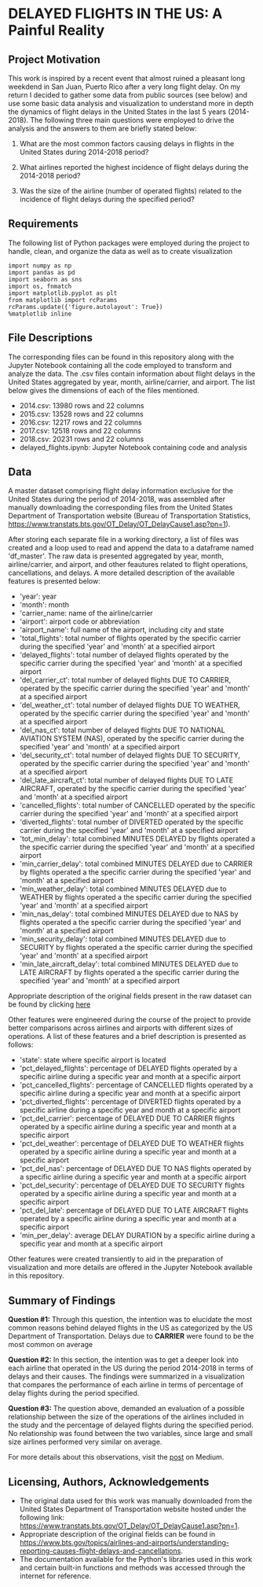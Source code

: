 # DELAYED FLIGHTS IN THE US: A Painful Reality 

## Project Motivation

This work is inspired by a recent event that almost ruined a pleasant long weekdend in San Juan, Puerto Rico after a very long flight delay. On my return I decided to gather some data from public sources (see below) and use some basic data analysis and visualization to understand more in depth the dynamics of flight delays in the United States in the last 5 years (2014-2018). The following three main questions were employed to drive the analysis and the answers to them are briefly stated below:

1. What are the most common factors causing delays in flights in the United States during 2014-2018 period?

2. What airlines reported the highest incidence of flight delays during the 2014-2018 period?

3. Was the size of the airline (number of operated flights) related to the incidence of flight delays during the specified period?

## Requirements
The following list of Python packages were employed during the project to handle, clean, and organize the data as well as to create visualization

```
import numpy as np
import pandas as pd
import seaborn as sns
import os, fnmatch
import matplotlib.pyplot as plt
from matplotlib import rcParams
rcParams.update({'figure.autolayout': True})
%matplotlib inline
```
## File Descriptions

The corresponding files can be found in this repository along with the Jupyter Notebook containing all the code employed to transform and analyze the data. The .csv files contain information about flight delays in the United States aggregated by year, month, airline/carrier, and airport. The list below gives the dimensions of each of the files mentioned.

- 2014.csv: 13980 rows and 22 columns
- 2015.csv: 13528 rows and 22 columns
- 2016.csv: 12217 rows and 22 columns
- 2017.csv: 12518 rows and 22 columns
- 2018.csv: 20231 rows and 22 columns
- delayed_flights.ipynb: Jupyter Notebook containing code and analysis

## Data

A master dataset comprising flight delay information exclusive for the United States during the period of 2014-2018, was assembled after manually downloading the corresponding files from the United States Department of Transportation website (Bureau of Transportation Statistics, https://www.transtats.bts.gov/OT_Delay/OT_DelayCause1.asp?pn=1). 

After storing each separate file in a working directory, a list of files was created and a loop used to read and append the data to a dataframe named 'df_master'. The raw data is presented aggregated by year, month, airline/carrier, and airport, and other feautures related to flight operations, cancellations, and delays. A more detailed description of the available features is presented below:

- 'year': year
- 'month': month
- 'carrier_name: name of the airline/carrier
- 'airport': airport code or abbreviation
- 'airport_name': full name of the airport, including city and state
- 'total_flights': total number of flights operated by the specific carrier during the specified 'year' and 'month' at a specified airport
- 'delayed_flights': total number of delayed flights operated by the specific carrier during the specified 'year' and 'month' at a specified airport
- 'del_carrier_ct': total number of delayed flights DUE TO CARRIER, operated by the specific carrier during the specified 'year' and 'month' at a specified airport
- 'del_weather_ct': total number of delayed flights DUE TO WEATHER, operated by the specific carrier during the specified 'year' and 'month' at a specified airport
- 'del_nas_ct': total number of delayed flights DUE TO NATIONAL AVIATION SYSTEM (NAS), operated by the specific carrier during the specified 'year' and 'month' at a specified airport
- 'del_security_ct': total number of delayed flights DUE TO SECURITY, operated by the specific carrier during the specified 'year' and 'month' at a specified airport
- 'del_late_aircraft_ct': total number of delayed flights DUE TO LATE AIRCRAFT, operated by the specific carrier during the specified 'year' and 'month' at a specified airport
- 'cancelled_flights': total number of CANCELLED operated by the specific carrier during the specified 'year' and 'month' at a specified airport
- 'diverted_flights': total number of DIVERTED operated by the specific carrier during the specified 'year' and 'month' at a specified airport
- 'tot_min_delay': total combined MINUTES DELAYED by flights operated a the specific carrier during the specified 'year' and 'month' at a specified airport
- 'min_carrier_delay': total combined MINUTES DELAYED due to CARRIER by flights operated a the specific carrier during the specified 'year' and 'month' at a specified airport
- 'min_weather_delay': total combined MINUTES DELAYED due to WEATHER by flights operated a the specific carrier during the specified 'year' and 'month' at a specified airport
- 'min_nas_delay': total combined MINUTES DELAYED due to NAS by flights operated a the specific carrier during the specified 'year' and 'month' at a specified airport
- 'min_security_delay': total combined MINUTES DELAYED due to SECURITY by flights operated a the specific carrier during the specified 'year' and 'month' at a specified airport
- 'min_late_aircraft_delay': total combined MINUTES DELAYED due to LATE AIRCRAFT by flights operated a the specific carrier during the specified 'year' and 'month' at a specified airport

Appropriate description of the original fields present in the raw dataset can be found by clicking [here](https://www.bts.gov/topics/airlines-and-airports/understanding-reporting-causes-flight-delays-and-cancellations)

Other features were engineered during the course of the project to provide better comparisons across airlines and airports with different sizes of operations. A list of these features and a brief description is presented as follows:

- 'state': state where specific airport is located
- 'pct_delayed_flights': percentage of DELAYED flights operated by a specific airline during a specific year and month at a specific airport
- 'pct_cancelled_flights': percentage of CANCELLED flights operated by a specific airline during a specific year and month at a specific airport
- 'pct_diverted_flights': percentage of DIVERTED flights operated by a specific airline during a specific year and month at a specific airport
- 'pct_del_carrier': percentage of DELAYED DUE TO CARRIER flights operated by a specific airline during a specific year and month at a specific airport
- 'pct_del_weather': percentage of DELAYED DUE TO WEATHER flights operated by a specific airline during a specific year and month at a specific airport
- 'pct_del_nas': percentage of DELAYED DUE TO NAS flights operated by a specific airline during a specific year and month at a specific airport
- 'pct_del_security': percentage of DELAYED DUE TO SECURITY flights operated by a specific airline during a specific year and month at a specific airport
- 'pct_del_late': percentage of DELAYED DUE TO LATE AIRCRAFT flights operated by a specific airline during a specific year and month at a specific airport
- 'min_per_delay': average DELAY DURATION by a specific airline during a specific year and month at a specific airport

Other features were created transiently to aid in the preparation of visualization and more details are offered in the Jupyter Notebook available in this repository.

## Summary of Findings

**Question #1:**
  Through this question, the intention was to elucidate the most common reasons behind delayed flights in the US as categorized by the US Department of Transportation. Delays due to **CARRIER** were found to be the most common on average

**Question #2:**
  In this section, the intention was to get a deeper look into each airline that operated in the US during the period 2014-2018 in terms of delays and their causes. The findings were summarized in a visualization that compares the performance of each airline in terms of percentage of delay flights during the period specified.
  
**Question #3:**
  The question above, demanded an evaluation of a possible relationship between the size of the operations of the airlines included in the study and the percentage of delayed flights during the specified period. No relationship was found between the two variables, since large and small size airlines performed very similar on average.
  
For more details about this observations, visit the [post](https://medium.com/@jeanpitteloud/delayed-flights-in-the-us-6a25e05cf5c2) on Medium.

## Licensing, Authors, Acknowledgements

- The original data used for this work was manually downloaded from the United States Department of Transportation website hosted under the following link: https://www.transtats.bts.gov/OT_Delay/OT_DelayCause1.asp?pn=1.
- Appropriate description of the original fields can be found in https://www.bts.gov/topics/airlines-and-airports/understanding-reporting-causes-flight-delays-and-cancellations.
- The documentation available for the Python's libraries used in this work and certain built-in functions and methods was accessed through the internet for reference.
